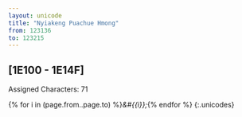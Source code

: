```yaml
---
layout: unicode
title: "Nyiakeng Puachue Hmong"
from: 123136
to: 123215
---
```


## 	[1E100 - 1E14F]

Assigned Characters: 71

{% for i in (page.from..page.to) %}<i>&#{{i}};</i>{% endfor %}
{:.unicodes}
